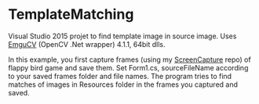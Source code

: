 # TemplateMatching
Visual Studio 2015 projet to find template image in source image. Uses [EmguCV](https://github.com/emgucv/emgucv) (OpenCV .Net wrapper) 4.1.1, 64bit dlls.

In this example, you first capture frames (using my [ScreenCapture](https://github.com/samilkorkmaz/ScreenCapture) repo) of flappy bird game and save them. Set Form1.cs, sourceFileName according to your saved frames folder and file names. The program tries to find matches of images in Resources folder in the frames you captured and saved. 
